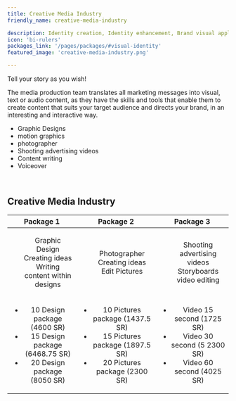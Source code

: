 ```yaml
---
title: Creative Media Industry
friendly_name: creative-media-industry

description: Identity creation, Identity enhancement, Brand visual application, Social media designs, Motion graphics.
icon: 'bi-rulers'
packages_link: '/pages/packages/#visual-identity'
featured_image: 'creative-media-industry.png'

---
```


Tell your story as you wish!

The media production team translates all marketing messages into visual, text or audio content, as they have the skills and tools that enable them to create content that suits your target audience and directs your brand, in an interesting and interactive way.

- Graphic Designs
- motion graphics
- photographer
- Shooting advertising videos
- Content writing
- Voiceover

<br>

## Creative Media Industry

|          **Package 1**           |             **Package 2**             |            **Package 3**            |
|:--------------------------------:|:-------------------------------------:|:-----------------------------------:|
|<ul style="list-style-type: none"><li>Graphic Design  </li><li> Creating ideas </li><li> Writing content within designs </li></ul>| <ul style="list-style-type: none"><li> Photographer   </li><li> Creating ideas </li><li> Edit Pictures </li></ul>          |  <ul style="list-style-type: none"><li> Shooting advertising videos  </li><li>  Storyboards </li><li> video editing </li></ul> |
| <ul><li>10 Design package (4600 SR)</li><li> 15 Design package (6468.75 SR) </li><li> 20 Design package (8050  SR)  </li></ul>|   <ul><li> 10 Pictures  package (1437.5  SR)   </li><li> 15 Pictures  package (1897.5  SR) </li><li> 20 Pictures  package (2300  SR)</li></ul> | <ul><li> Video 15 second (1725 SR)  </li><li>  Video 30 second (5 2300 SR)  </li><li> Video 60 second (4025 SR) </li></ul> | 

<br>
